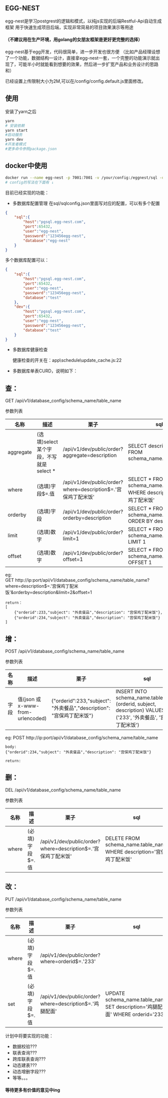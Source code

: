 ## EGG-NEST

egg-nest是学习postgrest的逻辑和模式，以纯js实现的后端Restful-Api自动生成框架 用于快速生成项目后端，实现非常简易的项目效果演示等用途

#### （不建议用在生产环境，用golang的女朋友框架是更好更完整的选择）

egg-nest基于egg开发，代码很简单，进一步开发也很方便
（比如产品经理设想了一个功能，数据结构一设计，直接拿egg-nest一套，一个完整的功能演示就出现了，可能半小时就能看到想要的效果，然后进一步扩宽产品和业务设计的思路和）

已经设置上传限制大小为2M,可以在/config/config.default.js里面修改。

## 使用
安装了yarn之后
```bash
yarn
# 安装依赖
yarn start
#启动服务
yarn dev
#开发者模式
#更多命令参照package.json
```

## docker中使用
```bash
docker run --name egg-nest -p 7001:7001 -v /your/config:/eggnest/sql -d loveward/egg-nest:latest
# config的写法在下面有 ↓
```

目前已经实现的功能：
+ 多数据库配置管理
    在sql/sqlconfig.json里面写对应的配置，可以有多个配置
```json
{
    "sql":{
        "host":"pgsql.egg-nest.com",
        "port":65432,
        "user":"egg-nest",
        "password":"123456egg-nest",
        "database":"egg-nest"
    }
}
```

多个数据库配置可以：
```json
{
    "sql":{
        "host":"pgsql.egg-nest.com",
        "port":65432,
        "user":"egg-nest",
        "password":"123456egg-nest",
        "database":"test"
    },
    "dev":{
        "host":"pgsql.egg-nest.com",
        "port":65432,
        "user":"egg-nest",
        "password":"123456egg-nest",
        "database":"test"
    }
}
```

+ 多数据库健康检查

    健康检查的开关在：app\schedule\update_cache.js:22 

    

+ 多数据库单表CURD，说明如下：



## 查：

GET /api/v1/database_config/schema_name/table_name

参数列表

| 名称      | 描述                                   | 栗子                                                         | sql                                                          |
| --------- | -------------------------------------- | ------------------------------------------------------------ | ------------------------------------------------------------ |
| aggregate | (选填)select某个字段，不写就是select * | /api/v1/dev/public/order?aggregate=description               | SELECT description FROM schema_name.table_name               |
| where     | (选填)字段$=.值                        | /api/v1/dev/public/order?where=description$=.'宫保鸡丁配⽶饭' | SELECT * FROM schema_name.table_name WHERE description='宫保鸡丁配⽶饭' |
| orderby   | (选填)字段                             | /api/v1/dev/public/order?orderby=description                 | SELECT * FROM schema_name.table_name ORDER BY description    |
| limit     | (选填)数字                             | /api/v1/dev/public/order?limit=1                             | SELECT * FROM schema_name.table_name LIMIT 1                 |
| offset    | (选填)数字                             | /api/v1/dev/public/order?offset=1                            | SELECT * FROM schema_name.table_name OFFSET 1                |

eg:  
    GET http://ip:port/api/v1/database_config/schema_name/table_name?where=description$=.'宫保鸡丁配⽶饭'&orderby=description&limit=2&offset=1

    return：
    [
        {"orderid":233,"subject": "外卖餐品","description": "宫保鸡丁配⽶饭"},
        {"orderid":234,"subject": "外卖餐品","description": "宫保鸡丁配⽶饭"}
    ]

## 增：

POST /api/v1/database_config/schema_name/table_name

参数列表


| 名称 | 描述                             | 栗子                                                         | sql                                                          |
| ---- | -------------------------------- | ------------------------------------------------------------ | ------------------------------------------------------------ |
| 字段 | 值(json 或 x-www-from-urlencoded) | {"orderid":233,"subject": "外卖餐品","description": "宫保鸡丁配⽶饭"} | INSERT INTO schema_name.table_name (orderid, subject, description) VALUES ('233', '外卖餐品', '宫保鸡丁配⽶饭') |

eg:
    POST http://ip:port/api/v1/database_config/schema_name/table_name
    
    body:
    {"orderid":234,"subject": "外卖餐品","description": "宫保鸡丁配⽶饭"}

    return:

## 删：

DEL /api/v1/database_config/schema_name/table_name

参数列表


| 名称  | 描述            | 栗子                                                         | sql                                                          |
| ----- | --------------- | ------------------------------------------------------------ | ------------------------------------------------------------ |
| where | (必填)字段$=.值 | /api/v1/dev/public/order?where=description$=.'宫保鸡丁配⽶饭' | DELETE FROM schema_name.table_name WHERE description='宫保鸡丁配⽶饭' |



## 改：
PUT /api/v1/database_config/schema_name/table_name

参数列表

| 名称  | 描述            | 栗子                                                    | sql                                                          |
| ----- | --------------- | ------------------------------------------------------- | ------------------------------------------------------------ |
| where | (必填)字段$=.值 | /api/v1/dev/public/order?where=orderid$=.'233'          |                                                              |
| set   | (必填)字段$=.值 | /api/v1/dev/public/order?where=description$=.'鸡腿配面' | UPDATE schema_name.table_name SET description='鸡腿配面' WHERE orderid='233' |



计划中将要实现的功能：
+ 数据校验???
+ 联表查询???
+ 跨库联表查询???
+ 动态建表???
+ 动态增删字段???
+ 等等。。。

#### 等待更多有价值的意见中ing
